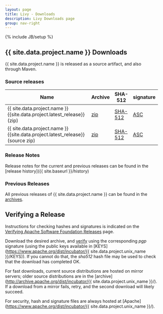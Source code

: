 ```yaml
---
layout: page
title: Livy - Downloads
description: Livy Downloads page
group: nav-right
---
```

<!--
{% comment %}
Licensed to the Apache Software Foundation (ASF) under one or more
contributor license agreements.  See the NOTICE file distributed with
this work for additional information regarding copyright ownership.
The ASF licenses this file to you under the Apache License, Version 2.0
(the "License"); you may not use this file except in compliance with
the License.  You may obtain a copy of the License at

http://www.apache.org/licenses/LICENSE-2.0

Unless required by applicable law or agreed to in writing, software
distributed under the License is distributed on an "AS IS" BASIS,
WITHOUT WARRANTIES OR CONDITIONS OF ANY KIND, either express or implied.
See the License for the specific language governing permissions and
limitations under the License.
{% endcomment %}
-->
{% include JB/setup %}

## {{ site.data.project.name }} Downloads

{{ site.data.project.name }} is released as a source artifact, and also through Maven.

### Source releases

<table class="table table-hover sortable">
    <thead>
        <tr>
            <th><b>Name</b></th>
            <th><b>Archive</b></th>
            <th><b>SHA-512</b></th>
            <th><b>signature</b></th>
        </tr>
    </thead>
    <tbody>
        <tr>
            <td>{{ site.data.project.name }} {{site.data.project.latest_release}} (zip)</td>
            <td><a href="https://www.apache.org/dyn/closer.lua/incubator/{{site.data.project.unix_name}}/{{site.data.project.latest_release}}/{{site.data.project.pkg_name}}-{{site.data.project.latest_release}}-bin.zip">zip</a></td>
            <td><a href="https://www.apache.org/dist/incubator/{{site.data.project.unix_name}}/{{site.data.project.latest_release}}/{{site.data.project.pkg_name}}-{{site.data.project.latest_release}}-bin.zip.sha512">SHA-512</a></td>
            <td><a href="https://www.apache.org/dist/incubator/{{site.data.project.unix_name}}/{{site.data.project.latest_release}}/{{site.data.project.pkg_name}}-{{site.data.project.latest_release}}-bin.zip.asc">ASC</a></td>
        </tr>
        <tr>
            <td>{{ site.data.project.name }} {{site.data.project.latest_release}} (source zip)</td>
            <td><a href="https://www.apache.org/dyn/closer.lua/incubator/{{site.data.project.unix_name}}/{{site.data.project.latest_release}}/{{site.data.project.pkg_name}}-{{site.data.project.latest_release}}-src.zip">zip</a></td>
            <td><a href="https://www.apache.org/dist/incubator/{{site.data.project.unix_name}}/{{site.data.project.latest_release}}/{{site.data.project.pkg_name}}-{{site.data.project.latest_release}}-src.zip.sha512">SHA-512</a></td>
            <td><a href="https://www.apache.org/dist/incubator/{{site.data.project.unix_name}}/{{site.data.project.latest_release}}/{{site.data.project.pkg_name}}-{{site.data.project.latest_release}}-src.zip.asc">ASC</a></td>
        </tr>
    </tbody>
</table>

### Release Notes

Release notes for the current and previous releases can be found in the [release history]({{ site.baseurl }}/history)

### Previous Releases

All previous releases of {{ site.data.project.name }} can be found in the [archives](http://archive.apache.org/dist/incubator/{{site.data.project.unix_name}}/).

## Verifying a Release

Instructions for checking hashes and signatures is indicated on the [Verifying Apache Software Foundation Releases](http://www.apache.org/info/verification.html) page.

Download the desired archive, and [verify](http://www.apache.org/dyn/closer.cgi#verify)
using the corresponding *pgp* signature (using the public keys available in
[KEYS](https://www.apache.org/dist/incubator/{{ site.data.project.unix_name }}/KEYS)).
If you cannot do that, the *sha512* hash file may be used to check that the
download has completed OK.

For fast downloads, current source distributions are hosted on mirror servers;
older source distributions are in the
[archive](http://archive.apache.org/dist/incubator/{{ site.data.project.unix_name }}/).
If a download from a mirror fails, retry, and the second download will likely
succeed.

For security, hash and signature files are always hosted at
[Apache](https://www.apache.org/dist/incubator/{{ site.data.project.unix_name }}/).

